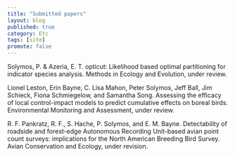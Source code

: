 ```yaml
---
title: "Submitted papers"
layout: blog
published: true
category: Etc
tags: [site]
promote: false
---
```


Solymos, P. & Azeria, E. T.
opticut: Likelihood based optimal partitioning for indicator species analysis.
Methods in Ecology and Evolution, under review.

Lionel Leston, Erin Bayne, C. Lisa Mahon, Peter Solymos, Jeff Ball, Jim Schieck,
Fiona Schmiegelow, and Samantha Song.
Assessing the efficacy of local control-impact models to predict
cumulative effects on boreal birds.
Environmental Monitoring and Assessment, under review.

R. F. Pankratz, R. F., S. Hache, P. Solymos, and E. M. Bayne.
Detectability of roadside and forest-edge Autonomous Recording Unit-based avian point
count surveys: implications for the North American Breeding Bird Survey.
Avian Conservation and Ecology, under revision.


